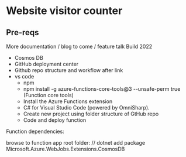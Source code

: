 # Website visitor counter

## Pre-reqs

More documentation / blog to come / feature talk Build 2022

- Cosmos DB
- GitHub deployment center
- Github repo structure and workflow after link
- vs code
    - npm
    - npm install -g azure-functions-core-tools@3 --unsafe-perm true (Function core tools)
    - Install the Azure Functions extension
    - C# for Visual Studio Code (powered by OmniSharp).
    - Create new project using folder structure of GtHub repo
    - Code and deploy function

Function dependencies:

browse to function app root folder: // dotnet add package Microsoft.Azure.WebJobs.Extensions.CosmosDB

